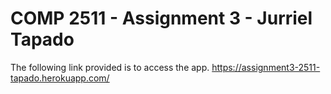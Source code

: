 # COMP 2511 - Assignment 3 - Jurriel Tapado

The following link provided is to access the app.
https://assignment3-2511-tapado.herokuapp.com/

